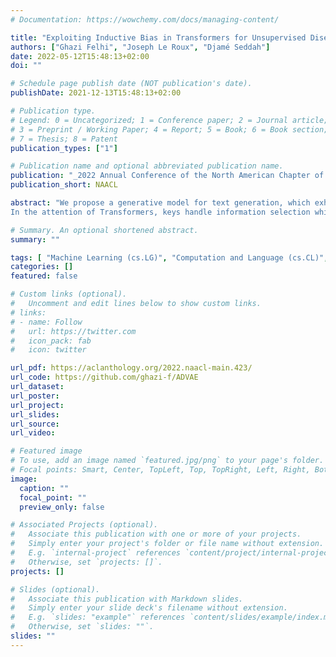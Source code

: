 ```yaml
---
# Documentation: https://wowchemy.com/docs/managing-content/

title: "Exploiting Inductive Bias in Transformers for Unsupervised Disentanglement of Syntax and Semantics with VAEs"
authors: ["Ghazi Felhi", "Joseph Le Roux", "Djamé Seddah"]
date: 2022-05-12T15:48:13+02:00
doi: ""

# Schedule page publish date (NOT publication's date).
publishDate: 2021-12-13T15:48:13+02:00

# Publication type.
# Legend: 0 = Uncategorized; 1 = Conference paper; 2 = Journal article;
# 3 = Preprint / Working Paper; 4 = Report; 5 = Book; 6 = Book section;
# 7 = Thesis; 8 = Patent
publication_types: ["1"]

# Publication name and optional abbreviated publication name.
publication: "_2022 Annual Conference of the North American Chapter of the Association for Computational Linguistics_"
publication_short: NAACL

abstract: "We propose a generative model for text generation, which exhibits disentangled latent representations of syntax and semantics. Contrary to previous work, this model does not need syntactic information such as constituency parses, or semantic information such as paraphrase pairs. Our model relies solely on the inductive bias found in attention-based architectures such as Transformers.
In the attention of Transformers, keys handle information selection while values specify what information is conveyed. Our model, dubbed QKVAE, uses Attention in its decoder to read latent variables where one latent variable infers keys while another infers values. We run experiments on latent representations and experiments on syntax/semantics transfer which show that QKVAE displays clear signs of disentangled syntax and semantics. We also show that our model displays competitive syntax transfer capabilities when compared to supervised models and that comparable supervised models need a fairly large amount of data (more than 50K samples) to outperform it on both syntactic and semantic transfer. The code for our experiments is publicly available."

# Summary. An optional shortened abstract.
summary: ""

tags: [	"Machine Learning (cs.LG)", "Computation and Language (cs.CL)", "Variational Autoencoders", "Disentanglement", "Unsupervised Learning"]
categories: []
featured: false

# Custom links (optional).
#   Uncomment and edit lines below to show custom links.
# links:
# - name: Follow
#   url: https://twitter.com
#   icon_pack: fab
#   icon: twitter

url_pdf: https://aclanthology.org/2022.naacl-main.423/
url_code: https://github.com/ghazi-f/ADVAE
url_dataset:
url_poster:
url_project:
url_slides:
url_source:
url_video:

# Featured image
# To use, add an image named `featured.jpg/png` to your page's folder. 
# Focal points: Smart, Center, TopLeft, Top, TopRight, Left, Right, BottomLeft, Bottom, BottomRight.
image:
  caption: ""
  focal_point: ""
  preview_only: false

# Associated Projects (optional).
#   Associate this publication with one or more of your projects.
#   Simply enter your project's folder or file name without extension.
#   E.g. `internal-project` references `content/project/internal-project/index.md`.
#   Otherwise, set `projects: []`.
projects: []

# Slides (optional).
#   Associate this publication with Markdown slides.
#   Simply enter your slide deck's filename without extension.
#   E.g. `slides: "example"` references `content/slides/example/index.md`.
#   Otherwise, set `slides: ""`.
slides: ""
---
```

